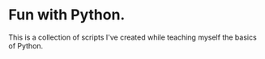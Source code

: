 # Fun with Python.

This is a collection of scripts I've created while teaching myself the basics of Python.

